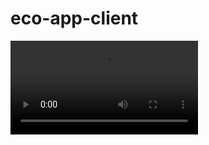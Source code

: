 # eco-app-client
<video>
 <source src="https://github.com/excellex/eco-app-client/blob/master/media/ecoapp-client.mp4"  type='video/mp4; codecs="avc1.42E01E, mp4a.40.2"'>
</video>
